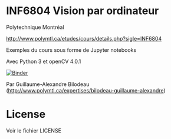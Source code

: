 # INF6804 Vision par ordinateur

Polytechnique Montréal

http://www.polymtl.ca/etudes/cours/details.php?sigle=INF6804

Exemples du cours sous forme de Jupyter notebooks

Avec Python 3 et openCV 4.0.1

[![Binder](https://mybinder.org/badge_logo.svg)](https://mybinder.org/v2/gh/gabilodeau/INF6804/master)

Par Guillaume-Alexandre Bilodeau (http://www.polymtl.ca/expertises/bilodeau-guillaume-alexandre)

# License
Voir le fichier LICENSE

